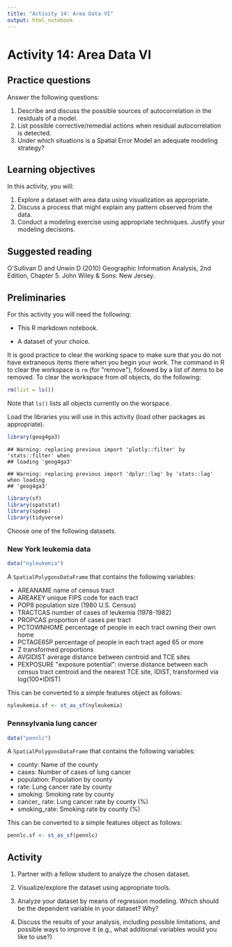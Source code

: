 ```yaml
---
title: "Activity 14: Area Data VI"
output: html_notebook
---
```


# Activity 14: Area Data VI

## Practice questions

Answer the following questions:

1. Describe and discuss the possible sources of autocorrelation in the residuals of a model.
2. List possible corrective/remedial actions when residual autocorrelation is detected.
3. Under which situations is a Spatial Error Model an adequate modeling strategy? 

## Learning objectives

In this activity, you will:

1. Explore a dataset with area data using visualization as appropriate.
2. Discuss a process that might explain any pattern observed from the data.
3. Conduct a modeling exercise using appropriate techniques. Justify your modeling decisions.

## Suggested reading

O'Sullivan D and Unwin D (2010) Geographic Information Analysis, 2nd Edition, Chapter 5. John Wiley & Sons: New Jersey.

## Preliminaries

For this activity you will need the following:

* This R markdown notebook.

* A dataset of your choice.

It is good practice to clear the working space to make sure that you do not have extraneous items there when you begin your work. The command in R to clear the workspace is `rm` (for "remove"), followed by a list of items to be removed. To clear the workspace from _all_ objects, do the following:

```r
rm(list = ls())
```

Note that `ls()` lists all objects currently on the worspace.

Load the libraries you will use in this activity (load other packages as appropriate). 

```r
library(geog4ga3)
```

```
## Warning: replacing previous import 'plotly::filter' by 'stats::filter' when
## loading 'geog4ga3'
```

```
## Warning: replacing previous import 'dplyr::lag' by 'stats::lag' when loading
## 'geog4ga3'
```

```r
library(sf)
library(spatstat)
library(spdep)
library(tidyverse)
```

Choose one of the following datasets.

### New York leukemia data


```r
data("nyleukemia")
```

A `SpatialPolygonsDataFrame` that contains the following variables:

* AREANAME name of census tract
* AREAKEY unique FIPS code for each tract
* POP8 population size (1980 U.S. Census)
* TRACTCAS number of cases of leukemia (1978-1982)
* PROPCAS proportion of cases per tract
* PCTOWNHOME percentage of people in each tract owning their own home
* PCTAGE65P percentage of people in each tract aged 65 or more
* Z transformed proportions
* AVGIDIST average distance between centroid and TCE sites
* PEXPOSURE "exposure potential": inverse distance between each census tract centroid and the nearest TCE site, IDIST, transformed via log(100*IDIST)

This can be converted to a simple features object as follows:

```r
nyleukemia.sf <- st_as_sf(nyleukemia)
```

### Pennsylvania lung cancer


```r
data("pennlc")
```

A `SpatialPolygonsDataFrame` that contains the following variables:

* county: Name of the county
* cases: Number of cases of lung cancer
* population: Population by county
* rate: Lung cancer rate by county
* smoking: Smoking rate by county
* cancer_ rate: Lung cancer rate by county (%)
* smoking_rate: Smoking rate by county  (%)

This can be converted to a simple features object as follows:

```r
pennlc.sf <- st_as_sf(pennlc)
```

## Activity

1. Partner with a fellow student to analyze the chosen dataset.

2. Visualize/explore the dataset using appropriate tools.

3. Analyze your dataset by means of regression modeling. Which should be the dependent variable in your dataset? Why?

4. Discuss the results of your analysis, including possible limitations, and possible ways to improve it (e.g., what additional variables would you like to use?)

